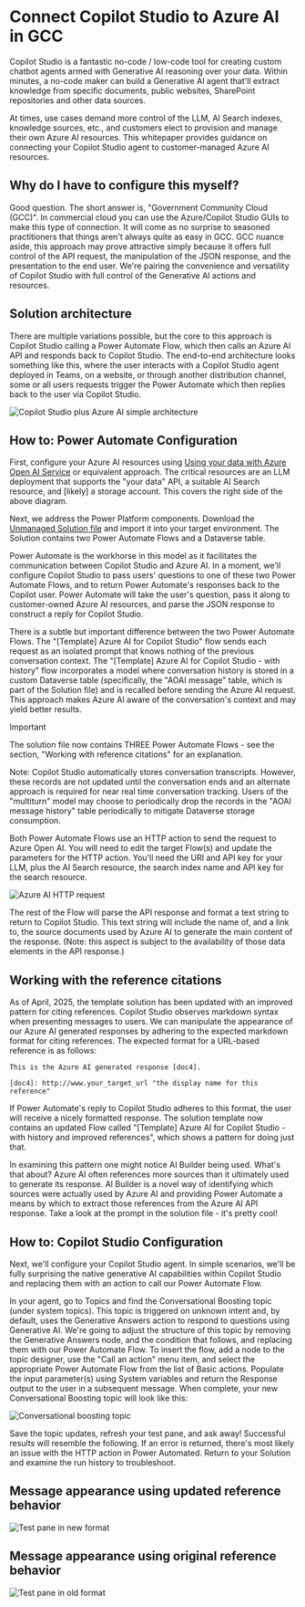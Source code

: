 # Connect Copilot Studio to Azure AI in GCC
Copilot Studio is a fantastic no-code / low-code tool for creating custom chatbot agents armed with Generative AI reasoning over your data.  Within minutes, a no-code maker can build a Generative AI agent that'll extract knowledge from specific documents, public websites, SharePoint repositories and other data sources.

At times, use cases demand more control of the LLM, AI Search indexes, knowledge sources, etc., and customers elect to provision and manage their own Azure AI resources.  This whitepaper provides guidance on connecting your Copilot Studio agent to customer-managed Azure AI resources.

## Why do I have to configure this myself?
Good question.  The short answer is, "Government Community Cloud (GCC)".  In commercial cloud you can use the Azure/Copilot Studio GUIs to make this type of connection.  It will come as no surprise to seasoned practitioners that things aren't always quite as easy in GCC.  GCC nuance aside, this approach may prove attractive simply because it offers full control of the API request, the manipulation of the JSON response, and the presentation to the end user.  We're pairing the convenience and versatility of Copilot Studio with full control of the Generative AI actions and resources.

## Solution architecture
There are multiple variations possible, but the core to this approach is Copilot Studio calling a Power Automate Flow, which then calls an Azure AI API and responds back to Copilot Studio.  The end-to-end architecture looks something like this, where the user interacts with a Copilot Studio agent deployed in Teams, on a website, or through another distribution channel, some or all users requests trigger the Power Automate which then replies back to the user via Copilot Studio.

![Copilot Studio plus Azure AI simple architecture](https://i.imgur.com/RpmqXw4.png)

## How to: Power Automate Configuration
First, configure your Azure AI resources using [Using your data with Azure Open AI Service](https://learn.microsoft.com/en-us/azure/ai-services/openai/concepts/use-your-data?tabs=ai-search%2Ccopilot) or equivalent approach.  The critical resources are an LLM deployment that supports the "your data" API, a suitable AI Search resource, and [likely] a storage account.  This covers the right side of the above diagram.

Next, we address the Power Platform components.  Download the [Unmanaged Solution file](https://github.com/microsoft/SLG-Business-Applications/releases/download/19/TemplateAzureAIforCopilotStudio_1_0_0_3.zip) and import it into your target environment.  The Solution contains two Power Automate Flows and a Dataverse table.

Power Automate is the workhorse in this model as it facilitates the communication between Copilot Studio and Azure AI. In a moment, we'll configure Copilot Studio to pass users' questions to one of these two Power Automate Flows, and to return Power Automate's responses back to the Copilot user.  Power Automate will take the user's question, pass it along to customer-owned Azure AI resources, and parse the JSON response to construct a reply for Copilot Studio.

There is a subtle but important difference between the two Power Automate Flows.  The "[Template] Azure AI for Copilot Studio" flow sends each request as an isolated prompt that knows nothing of the previous conversation context.  The "[Template] Azure AI for Copilot Studio - with history" flow incorporates a model where conversation history is stored in a custom Dataverse table (specifically, the "AOAI message" table, which is part of the Solution file) and is recalled before sending the Azure AI request.  This approach makes Azure AI aware of the conversation's context and may yield better results.

> [!Important]
> The solution file now contains THREE Power Automate Flows - see the section, "Working with reference citations" for an explanation.

Note: Copilot Studio automatically stores conversation transcripts.  However, these records are not updated until the conversation ends and an alternate approach is required for near real time conversation tracking.  Users of the "multiturn" model may choose to periodically drop the records in the "AOAI message history" table periodically to mitigate Dataverse storage consumption.

Both Power Automate Flows use an HTTP action to send the request to Azure Open AI.  You will need to edit the target Flow(s) and update the parameters for the HTTP action.  You'll need the URI and API key for your LLM, plus the AI Search resource, the search index name and API key for the search resource.

![Azure AI HTTP request](https://i.imgur.com/Sbl8b7a.png)

The rest of the Flow will parse the API response and format a text string to return to Copilot Studio.  This text string will include the name of, and a link to, the source documents used by Azure AI to generate the main content of the response.  (Note: this aspect is subject to the availability of those data elements in the API response.)

## Working with the reference citations
As of April, 2025, the template solution has been updated with an improved pattern for citing references.  Copilot Studio observes markdown syntax when presenting messages to users.  We can manipulate the appearance of our Azure AI generated responses by adhering to the expected markdown format for citing references.  The expected format for a URL-based reference is as follows:

```
This is the Azure AI generated response [doc4].

[doc4]: http://www.your_target_url "the display name for this reference"
```

If Power Automate's reply to Copilot Studio adheres to this format, the user will receive a nicely formatted response.  The solution template now contains an updated Flow called "[Template] Azure AI for Copilot Studio - with history and improved references", which shows a pattern for doing just that.

In examining this pattern one might notice AI Builder being used.  What's that about?  Azure AI often references more sources than it ultimately used to generate its response.  AI Builder is a novel way of identifying which sources were actually used by Azure AI and providing Power Automate a means by which to extract those references from the Azure AI API response.  Take a look at the prompt in the solution file - it's pretty cool!


## How to: Copilot Studio Configuration
Next, we'll configure your Copilot Studio agent.  In simple scenarios, we'll be fully surprising the native generative AI capabilities within Copilot Studio and replacing them with an action to call our Power Automate Flow.

In your agent, go to Topics and find the Conversational Boosting topic (under system topics).  This topic is triggered on unknown intent and, by default, uses the Generative Answers action to respond to questions using Generative AI.  We're going to adjust the structure of this topic by removing the Generative Answers node, and the condition that follows, and replacing them with our Power Automate Flow.  To insert the flow, add a node to the topic designer, use the "Call an action" menu item, and select the appropriate Power Automate Flow from the list of Basic actions.  Populate the input parameter(s) using System variables and return the Response output to the user in a subsequent message.  When complete, your new Conversational Boosting topic will look like this:

![Conversational boosting topic](https://i.imgur.com/pvoZ2Ga.png)

Save the topic updates, refresh your test pane, and ask away! Successful results will resemble the following. If an error is returned, there's most likely an issue with the HTTP action in Power Automated.  Return to your Solution and examine the run history to troubleshoot.

## Message appearance using updated reference behavior
![Test pane in new format](https://i.imgur.com/Kk4wb2J.png)

## Message appearance using original reference behavior
![Test pane in old format](https://i.imgur.com/Pdt1UcC.png)
